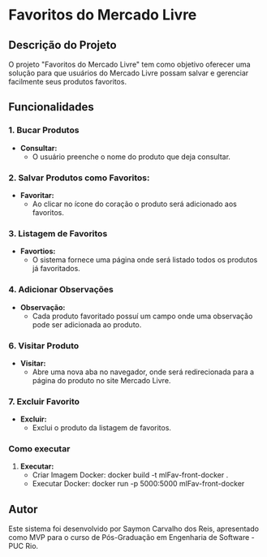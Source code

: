 # Favoritos do Mercado Livre

## Descrição do Projeto

O projeto "Favoritos do Mercado Livre" tem como objetivo oferecer uma solução para que usuários do Mercado Livre possam salvar e gerenciar facilmente seus produtos favoritos.

## Funcionalidades

### 1. Bucar Produtos

- **Consultar:**
  - O usuário preenche o nome do produto que deja consultar.

### 2. Salvar Produtos como Favoritos:

- **Favoritar:**
  - Ao clicar no ícone do coração o produto será adicionado aos favoritos.

### 3. Listagem de Favoritos

- **Favortios:**
  - O sistema fornece uma página onde será listado todos os produtos já favoritados.

### 4. Adicionar Observações

- **Observação:**
  - Cada produto favoritado possuí um campo onde uma observação pode ser adicionada ao produto.

### 6. Visitar Produto

- **Visitar:**
  - Abre uma nova aba no navegador, onde será redirecionada para a página do produto no site Mercado Livre.

### 7. Excluir Favorito

- **Excluir:**
  - Exclui o produto da listagem de favoritos.

### Como executar 

1. **Executar:**
    - Criar Imagem Docker: docker build -t mlFav-front-docker .
    - Executar Docker: docker run -p 5000:5000 mlFav-front-docker

## Autor

Este sistema foi desenvolvido por Saymon Carvalho dos Reis, apresentado como MVP para o curso de Pós-Graduação em Engenharia de Software - PUC Rio.
